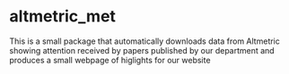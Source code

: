 # altmetric_met

This is a small package that automatically downloads data from Altmetric showing attention received by papers published by our department and produces a small webpage of higlights for our website

